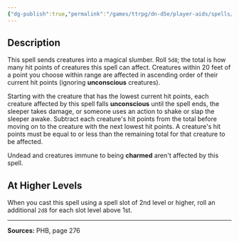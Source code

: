 ```yaml
---
{"dg-publish":true,"permalink":"/games/ttrpg/dn-d5e/player-aids/spells/level-1/sleep/","tags":["TTRPG/DND/5e","verbal","somatic","material","Spell"],"noteIcon":""}
---
```



## Description
This spell sends creatures into a magical slumber.
Roll `5d8`; the total is how many hit points of creatures this spell can affect.
Creatures within 20 feet of a point you choose within range are affected in ascending order of their current hit points (ignoring **unconscious** creatures).

Starting with the creature that has the lowest current hit points, each creature affected by this spell falls **unconscious** until the spell ends, the sleeper takes damage, or someone uses an action to shake or slap the sleeper awake.
Subtract each creature's hit points from the total before moving on to the creature with the next lowest hit points.
A creature's hit points must be equal to or less than the remaining total for that creature to be affected.

Undead and creatures immune to being **charmed** aren't affected by this spell.

## At Higher Levels
When you cast this spell using a spell slot of 2nd level or higher, roll an additional `2d8` for each slot level above 1st.

---

**Sources:** PHB, page 276
